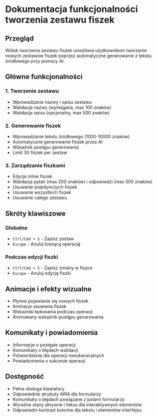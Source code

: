 # Dokumentacja funkcjonalności tworzenia zestawu fiszek

## Przegląd

Widok tworzenia zestawu fiszek umożliwia użytkownikom tworzenie nowych zestawów fiszek poprzez automatyczne generowanie z tekstu źródłowego przy pomocy AI.

## Główne funkcjonalności

### 1. Tworzenie zestawu

- Wprowadzanie nazwy i opisu zestawu
- Walidacja nazwy (wymagana, max 100 znaków)
- Walidacja opisu (opcjonalny, max 500 znaków)

### 2. Generowanie fiszek

- Wprowadzanie tekstu źródłowego (1000-10000 znaków)
- Automatyczne generowanie fiszek przez AI
- Wskaźnik postępu generowania
- Limit 30 fiszek per zestaw

### 3. Zarządzanie fiszkami

- Edycja inline fiszek
- Walidacja pytań (max 200 znaków) i odpowiedzi (max 500 znaków)
- Usuwanie pojedynczych fiszek
- Usuwanie wszystkich fiszek
- Usuwanie całego zestawu

## Skróty klawiszowe

### Globalne

- `Ctrl/Cmd + S` - Zapisz zestaw
- `Escape` - Anuluj bieżącą operację

### Podczas edycji fiszki

- `Ctrl/Cmd + S` - Zapisz zmiany w fiszce
- `Escape` - Anuluj edycję fiszki

## Animacje i efekty wizualne

- Płynne pojawianie się nowych fiszek
- Animacje usuwania fiszek
- Wskaźniki ładowania podczas operacji
- Animowany wskaźnik postępu generowania

## Komunikaty i powiadomienia

- Informacje o postępie operacji
- Komunikaty o błędach walidacji
- Potwierdzenia dla operacji nieodwracalnych
- Powiadomienia o sukcesie operacji

## Dostępność

- Pełna obsługa klawiatury
- Odpowiednie atrybuty ARIA dla formularzy
- Komunikaty o błędach powiązane z polami formularzy
- Wyraźne stany aktywne i fokus dla interaktywnych elementów
- Odpowiedni kontrast kolorów dla tekstu i elementów interfejsu
